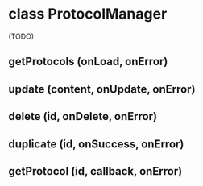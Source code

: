 # class ProtocolManager

(TODO)

## getProtocols (onLoad, onError)
## update (content, onUpdate, onError)
## delete (id, onDelete, onError)
## duplicate (id, onSuccess, onError)
## getProtocol (id, callback, onError)